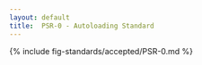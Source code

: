 ```yaml
---
layout: default
title:  PSR-0 - Autoloading Standard
---
```


{% include fig-standards/accepted/PSR-0.md %}
